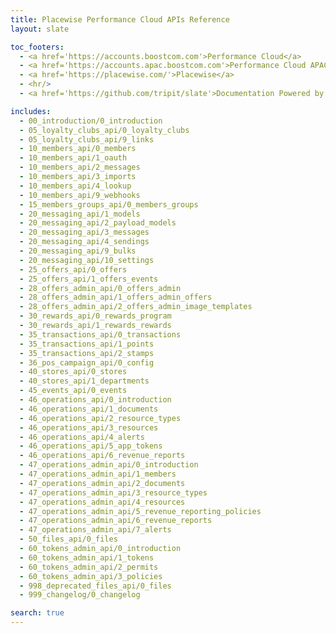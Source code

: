 ```yaml
---
title: Placewise Performance Cloud APIs Reference
layout: slate

toc_footers:
  - <a href='https://accounts.boostcom.com'>Performance Cloud</a>
  - <a href='https://accounts.apac.boostcom.com'>Performance Cloud APAC</a>
  - <a href='https://placewise.com/'>Placewise</a>
  - <hr/>
  - <a href='https://github.com/tripit/slate'>Documentation Powered by Slate</a>

includes:
  - 00_introduction/0_introduction
  - 05_loyalty_clubs_api/0_loyalty_clubs
  - 05_loyalty_clubs_api/9_links
  - 10_members_api/0_members
  - 10_members_api/1_oauth
  - 10_members_api/2_messages
  - 10_members_api/3_imports
  - 10_members_api/4_lookup
  - 10_members_api/9_webhooks
  - 15_members_groups_api/0_members_groups
  - 20_messaging_api/1_models
  - 20_messaging_api/2_payload_models
  - 20_messaging_api/3_messages
  - 20_messaging_api/4_sendings
  - 20_messaging_api/9_bulks
  - 20_messaging_api/10_settings
  - 25_offers_api/0_offers
  - 25_offers_api/1_offers_events
  - 28_offers_admin_api/0_offers_admin
  - 28_offers_admin_api/1_offers_admin_offers
  - 28_offers_admin_api/2_offers_admin_image_templates
  - 30_rewards_api/0_rewards_program
  - 30_rewards_api/1_rewards_rewards
  - 35_transactions_api/0_transactions
  - 35_transactions_api/1_points
  - 35_transactions_api/2_stamps
  - 36_pos_campaign_api/0_config
  - 40_stores_api/0_stores
  - 40_stores_api/1_departments
  - 45_events_api/0_events
  - 46_operations_api/0_introduction
  - 46_operations_api/1_documents
  - 46_operations_api/2_resource_types
  - 46_operations_api/3_resources
  - 46_operations_api/4_alerts
  - 46_operations_api/5_app_tokens
  - 46_operations_api/6_revenue_reports
  - 47_operations_admin_api/0_introduction
  - 47_operations_admin_api/1_members
  - 47_operations_admin_api/2_documents
  - 47_operations_admin_api/3_resource_types
  - 47_operations_admin_api/4_resources
  - 47_operations_admin_api/5_revenue_reporting_policies
  - 47_operations_admin_api/6_revenue_reports
  - 47_operations_admin_api/7_alerts
  - 50_files_api/0_files
  - 60_tokens_admin_api/0_introduction
  - 60_tokens_admin_api/1_tokens
  - 60_tokens_admin_api/2_permits
  - 60_tokens_admin_api/3_policies
  - 998_deprecated_files_api/0_files
  - 999_changelog/0_changelog

search: true
---
```

